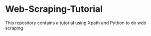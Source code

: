 # Web-Scraping-Tutorial
This repository contains a tutorial using Xpath and Python to do web scraping

